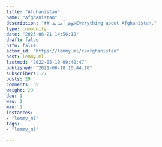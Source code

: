 ```yaml
---
title: "Afghanistan" 
name: "afghanistan"
description: "## خوش آمدیدEverything about Afghanistan."
type: community
date: "2023-06-21 14:56:10"
draft: false
nsfw: false
actor_id: "https://lemmy.ml/c/afghanistan"
host: lemmy.ml
lastmod: "2022-05-19 00:40:47"
published: "2021-08-18 10:44:10"
subscribers: 27
posts: 29
comments: 35
weight: 29
dau: 1
wau: 1
mau: 1
instances:
- "lemmy_ml"
tags: 
- "lemmy_ml"

---
```


